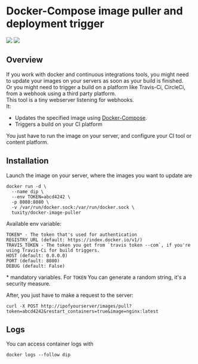 Docker-Compose image puller and deployment trigger
===================

[![](https://images.microbadger.com/badges/version/sp0x/docker-image-puller.svg)](https://hub.docker.com/r/sp0x/docker-image-puller/)
![](https://images.microbadger.com/badges/image/sp0x/docker-image-puller.svg)

## Overview

If you work with docker and continuous integrations tools, you might need to update your images on your servers as soon as your build is finished.  
Or you might need to trigger a build on a platform like Travis-Ci, CircleCi, from a webhook using a third party platform.   
This tool is a tiny webserver listening for webhooks.  
It:
 - Updates the specified image using [Docker-Compose](https://docs.docker.com/compose/).
 - Triggers a build on your CI platform


You just have to run the image on your server, and configure your CI tool or content platform.

## Installation

Launch the image on your server, where the images you want to update are
```
docker run -d \
  --name dip \
  --env TOKEN=abcd4242 \
  -p 8080:8080 \
  -v /var/run/docker.sock:/var/run/docker.sock \
  tuxity/docker-image-puller
```

Available env variable:
```
TOKEN* - The token that's used for authentication
REGISTRY_URL (default: https://index.docker.io/v1/)
TRAVIS_TOKEN - The token you get from `travis token --com`, if you're using Travis-Ci for build triggers.
HOST (default: 0.0.0.0)
PORT (default: 8080)
DEBUG (default: False)
```

\* mandatory variables. For `TOKEN` You can generate a random string, it's a security measure.

After, you just have to make a request to the server:
```
curl -X POST http://ipofyourserver/images/pull?token=abcd4242&restart_containers=true&image=nginx:latest
```

## Logs

You can access container logs with
```
docker logs --follow dip
````
